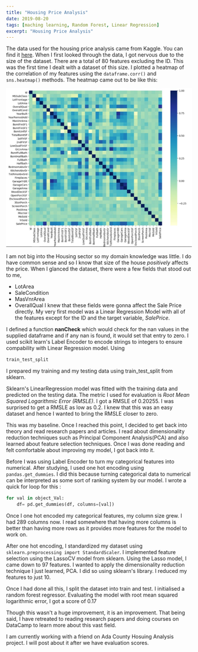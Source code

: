 ```yaml
---
title: "Housing Price Analysis"
date: 2019-08-20
tags: [maching learning, Random Forest, Linear Regression]
excerpt: "Housing Price Analysis"
---
```

The data used for the housing price analysis 
came from Kaggle. You can find it [here](https://www.kaggle.com/c/house-prices-advanced-regression-techniques/data). When I first looked through the data,
I got nervous due to the size of the dataset. There are a total of 80 features excluding the ID. This was the first time I dealt with a dataset of this size. I plotted a heatmap of the correlation of my features using the `dataframe.corr()` and `sns.heatmap()` methods. The heatmap came out to be like this: 

!['Heatmap'](/images/heatmap.JPG) 

I am not big into the Housing sector so my domain knowledge was little. I do have common sense and so I know that size of the house *positively* affects the price. When I glanced the dataset,
there were a few fields that stood out to me,
* LotArea
* SaleCondition
* MasVnrArea 
* OverallQual
I knew that these fields were gonna affect the Sale Price directly.
My very first model was a Linear Regression Model with all of the
features except for the ID and the target variable, *SalePrice*.

I defined a function **nanCheck** which would check for the nan values in the supplied dataframe and if any nan is found, it would set that entry to zero. I used scikit learn's Label Encoder
to encode strings to integers to ensure compability with Linear Regression
model. Using 
```python 
train_test_split
```
I prepared my training and my testing data using train_test_split from sklearn. 

Sklearn's LinearRegression model was fitted with the training data and predicted on the testing data. The metric I used for evaluation is *Root Mean Squared Logarithmic Error (RMSLE)*.
I got a RMSLE of 0.20255. I was surprised to get a RMSLE as low as 0.2.
I knew that this was an easy dataset and hence I wanted to bring the RMSLE closer to zero.

This was my baseline. Once I reached this point, I decided to get back into theory and read research papers and articles. I read about dimensionality  reduction techniques such as Principal Component Analysis(PCA) and also learned about feature selection techniques. Once I was done reading and felt comfortable about improving my model, I got back into it. 

Before I was using Label Encoder to turn my categorical features into numerical. After studying, I used one hot encoding using `pandas.get_dummies`. I did this because turning categorical data to numerical can be interpreted as some sort of ranking system by our model. I wrote a quick for loop for this :
```python
for val in object_Val:
    df= pd.get_dummies(df, columns=[val])
```
Once I one hot encoded my categorical features, my column size grew. I had 289 columns now. I read somewhere that having more columns is better than having more rows as it provides more features for the model to work on. 

After one hot encoding, I standardized my dataset using `sklearn.preprocessing import StandardScaler`.
I implemented feature selection using the LassoCV model from sklearn. Using the Lasso model, I came down to 97 features. I wanted to apply the dimensionality reduction technique I just learned, PCA. I did so using sklearn's library. I reduced my features to just 10. 

Once I had done all this, I split the dataset into train and test. I initialised a random forest regressor. Evaluating the model with root mean squared logarithmic error, I got a score of 0.17

Though this wasn't a huge improvement, it is an improvement. That being said, I have retreated to reading research papers and doing courses on DataCamp to learn more about this vast field.

I am currently working with a friend on Ada County Hosuing Analysis project. I will post about it after we have evaluation scores. 